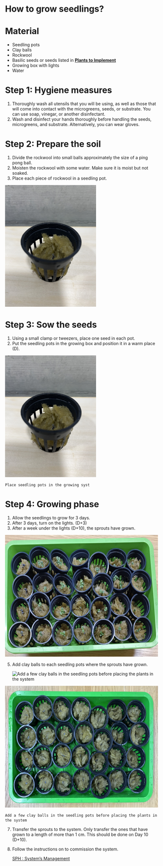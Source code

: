 # How to grow seedlings?

# Material

- Seedling pots
- Clay balls
- Rockwool
- Basilic seeds or seeds listed in **[Plants to Implement](https://www.notion.so/Plants-to-implement-db5b296962184f5ea9d98efac91d8127?pvs=21)**
- Growing box with lights
- Water

# Step 1: Hygiene measures

1. Thoroughly wash all utensils that you will be using, as well as those that will come into contact with the microgreens, seeds, or substrate. You can use soap, vinegar, or another disinfectant.
2. Wash and disinfect your hands thoroughly before handling the seeds, microgreens, and substrate. Alternatively, you can wear gloves.

# Step 2: Prepare the soil

1. Divide the rockwool into small balls approximately the size of a ping pong ball.
2. Moisten the rockwool with some water. Make sure it is moist but not soaked.
3. Place each piece of rockwool in a seedling pot.

<img src="pictures/single_pot.jpg" height="400">
    

# Step 3: Sow the seeds

1. Using a small clamp or tweezers, place one seed in each pot.
2. Put the seedling pots in the growing box and position it in a warm place (D).

<img src="pictures/single_pot.jpg" height="400">
    
    Place seedling pots in the growing syst
    

# Step 4: Growing phase

1. Allow the seedlings to grow for 3 days.
2. After 3 days, turn on the lights. (D+3)
3. After a week under the lights  (D+10), the sprouts have grown.


<img src="pictures/grow_02.jpeg" height="400">
    
5. Add clay balls to each seedling pots where the sprouts have grown.
    
    ![Add a few clay balls in the seedling pots before placing the plants in the system](How%20to%20grow%20seeds%2091f0afc522a84755a5573a1e62d7ad13/972F9D98-B0DA-4A4F-93EB-0C4ADD047B09.jpeg)

<img src="pictures/grow_01.jpeg" height="400">
    
    Add a few clay balls in the seedling pots before placing the plants in the system
    
7. Transfer the sprouts to the system. Only transfer the ones that have grown to a length of more than 1 cm. This should be done on Day 10 (D+10).
8. Follow the instructions on  to commission the system. 
    
    [SPH : System’s Management](https://www.notion.so/SPH-System-s-Management-ec08e70ad106498aba008d94ecaa699e?pvs=21)
